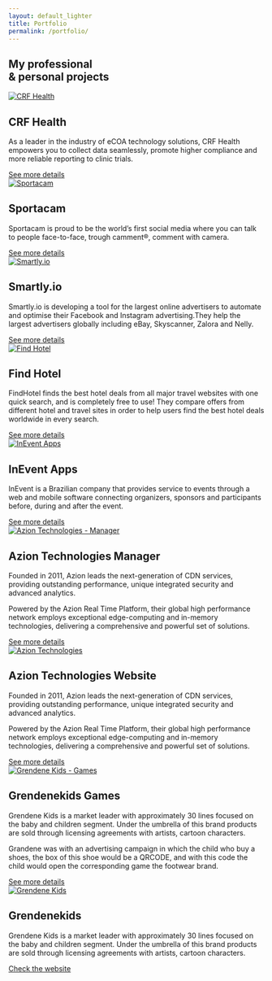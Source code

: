 ```yaml
---
layout: default_lighter
title: Portfolio
permalink: /portfolio/
---
```


<main id="main">
  <section class="content conteiner-half">
    <div class="conteiner">
      <h1 class="margin-double">My professional<br />& personal projects</h1>
      <!-- <p>Here you can check a selection of my work!</p> -->
    </div>
  </section>
  <section class="content">
    <div class="conteiner">
      <div class="project">
        <a href="/portfolio/crf-health/" class="project-mockup"><img class="lazy" data-src="{{ site.url }}images/unity-mockup.png" alt="CRF Health" /></a>
        <h2 class="project-title">CRF Health</h2>
        <p>As a leader in the industry of eCOA technology solutions, CRF Health empowers you to collect data seamlessly, promote higher compliance and more reliable reporting to clinic trials.</p>
        <a href="/portfolio/crf-health/">See more details</a>
      </div>
      <div class="project">
        <a href="/portfolio/sportacam/" class="project-mockup"><img class="lazy" data-src="{{ site.url }}images/smartlyio-mockup.png" alt="Sportacam" /></a>
        <h2 class="project-title">Sportacam</h2>
        <p>Sportacam is proud to be the world’s first social media where you can talk to people face-to-face, trough camment®, comment with camera.</p>
        <a href="/portfolio/sportacam/">See more details</a>
      </div>
      <!-- <div class="project">
        <a href="/portfolio/unity/" class="project-mockup"><img class="lazy" data-src="{{ site.url }}images/unity-mockup.png" alt="Unity" /></a>
        <h2 class="project-title">Unity</h2>
        <p>Unity is a cross-platform game engine developed by Unity Technologies and used to develop video games for PC, consoles, mobile devices and websites. First announced only for OS X, at Apple's Worldwide Developers Conference in 2005, it has since been extended to target 21 platforms.</p>
        <!-- <p>InEvent is a Brazilian company that provides service to events through a web and mobile software connecting organizers, sponsors and participants before, during and after the event. UX Design | UI Design</p>
        <a href="/portfolio/unity/">See more details</a>
      </div> -->
      <div class="project">
        <a href="/portfolio/smartlyio/" class="project-mockup"><img class="lazy" data-src="{{ site.url }}images/smartlyio-mockup.png" alt="Smartly.io" /></a>
        <h2 class="project-title">Smartly.io</h2>
        <p>Smartly.io is developing a tool for the largest online advertisers to automate and optimise their Facebook and Instagram advertising.They help the largest advertisers globally including eBay, Skyscanner, Zalora and Nelly.</p>
        <a href="/portfolio/smartlyio/">See more details</a>
      </div>
      <div class="project">
        <a href="/portfolio/findhotel/" class="project-mockup"><img class="lazy" data-src="{{ site.url }}images/findhotel-mockup.png" alt="Find Hotel" /></a>
        <h2 class="project-title">Find Hotel</h2>
        <p>FindHotel finds the best hotel deals from all major travel websites with one quick search, and is completely free to use! They compare offers from different hotel and travel sites in order to help users find the best hotel deals worldwide in every search.</p>
        <a href="/portfolio/findhotel/">See more details</a>
      </div>
      <div class="project">
        <a href="/portfolio/inevent/" class="project-mockup"><img class="lazy" data-src="{{ site.url }}images/inevent-app-mockup.png" alt="InEvent Apps" /></a>
        <h2 class="project-title">InEvent Apps</h2>
        <p>InEvent is a Brazilian company that provides service to events through a web and mobile software connecting organizers, sponsors and participants before, during and after the event.</p>
        <a href="/portfolio/inevent/">See more details</a>
      </div>
      <div class="project">
        <a href="/portfolio/azion-technologies-manager/" class="project-mockup"><img class="lazy" data-src="{{ site.url }}images/azion-manager-mockup.png" alt="Azion Technologies - Manager" /></a>
        <h2 class="project-title">Azion Technologies Manager</h2>
        <p>Founded in 2011, Azion leads the next-generation of CDN services, providing outstanding performance, unique integrated security and advanced analytics.</p>
        <p>Powered by the Azion Real Time Platform, their global high performance network employs exceptional edge-computing and in-memory technologies, delivering a comprehensive and powerful set of solutions.</p>
        <a href="/portfolio/azion-technologies-manager/">See more details</a>
      </div>
      <div class="project">
        <a href="/portfolio/azion-technologies/" class="project-mockup"><img class="lazy" data-src="{{ site.url }}images/azionweb-mockup.png" alt="Azion Technologies" /></a>
        <h2 class="project-title">Azion Technologies Website</h2>
        <p>Founded in 2011, Azion leads the next-generation of CDN services, providing outstanding performance, unique integrated security and advanced analytics.</p>
        <p>Powered by the Azion Real Time Platform, their global high performance network employs exceptional edge-computing and in-memory technologies, delivering a comprehensive and powerful set of solutions.</p>
        <a href="/portfolio/azion-technologies/">See more details</a>
      </div>
      <div class="project">
        <a href="/portfolio/grendenekids-games/" class="project-mockup"><img class="lazy" data-src="{{ site.url }}images/grendenekids-games-mockup.png" alt="Grendene Kids - Games" /></a>
        <h2 class="project-title">Grendenekids Games</h2>
        <p>Grendene Kids is a market leader with approximately 30 lines focused on the baby and children segment. Under the umbrella of this brand products are sold through licensing agreements with artists, cartoon characters.</p>
        <p>Grandene was with an advertising campaign in which the child who buy a shoes, the box of this shoe would be a QRCODE, and with this code the child would open the corresponding game the footwear brand.</p>
        <a href="/portfolio/grendenekids-games/">See more details</a>
      </div>
      <div class="project">
        <a href="/portfolio/grendenekids/" class="project-mockup"><img class="lazy" data-src="{{ site.url }}images/grendenekids-mockup.png" alt="Grendene Kids" /></a>
        <h2 class="project-title">Grendenekids</h2>
        <p>Grendene Kids is a market leader with approximately 30 lines focused on the baby and children segment. Under the umbrella of this brand products are sold through licensing agreements with artists, cartoon characters.</p>
        <a href="http://www.grendenekids.com.br" target="_blank">Check the website</a>
      </div>
    </div>
  </section>
</main>
